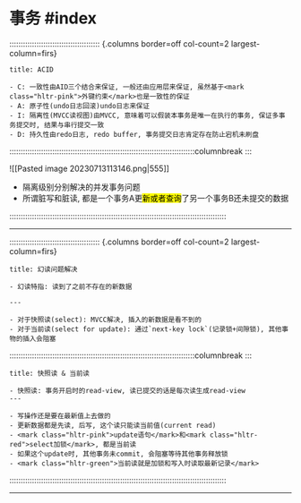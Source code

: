 # 事务 #index 

:::::::::::::::::::::::::::::::::::::::: {.columns border=off col-count=2 largest-column=firs}

~~~ad-tips
title: ACID

- C: 一致性由AID三个结合来保证, 一般还由应用层来保证, 虽然基于<mark class="hltr-pink">外键约束</mark>也是一致性的保证
- A: 原子性(undo日志回滚)undo日志来保证
- I: 隔离性(MVCC读视图)由MVCC, 意味着可以假装本事务是唯一在执行的事务, 保证多事务提交时, 结果与串行提交一致
- D: 持久性由redo日志, redo buffer, 事务提交日志肯定存在防止宕机未刷盘

~~~

::::::::::::::::::::::::::::::::::::::::::::::::::::::::::::::::::::::::::::::::::columnbreak
:::

![[Pasted image 20230713113146.png|555]]

- 隔离级别分别解决的并发事务问题
- 所谓脏写和脏读, 都是一个事务A更<mark class="hltr-pink">新或者查询</mark>了另一个事务B还未提交的数据

::::::::::::::::::::::::::::::::::::::::::::::::::::::::::::::::::::::::::::::::::::::::::::::::

---
:::::::::::::::::::::::::::::::::::::::: {.columns border=off col-count=2 largest-column=firs}

```ad-bug
title: 幻读问题解决

- 幻读特指: 读到了之前不存在的新数据

---

- 对于快照读(select): MVCC解决, 插入的新数据是看不到的
- 对于当前读(select for update): 通过`next-key lock`(记录锁+间隙锁), 其他事物的插入会阻塞
```

::::::::::::::::::::::::::::::::::::::::::::::::::::::::::::::::::::::::::::::::::columnbreak
:::

~~~ad-ex
title: 快照读 & 当前读

- 快照读: 事务开启时的read-view, 读已提交的话是每次读生成read-view
--- 

- 写操作还是要在最新值上去做的
- 更新数据都是先读, 后写, 这个读只能读当前值(current read)
- <mark class="hltr-pink">update语句</mark>和<mark class="hltr-red">select加锁</mark>, 都是当前读
- 如果这个update时, 其他事务未commit, 会阻塞等待其他事务释放锁
- <mark class="hltr-green">当前读就是加锁和写入时读取最新记录</mark>
~~~

::::::::::::::::::::::::::::::::::::::::::::::::::::::::::::::::::::::::::::::::::::::::::::::::

---
